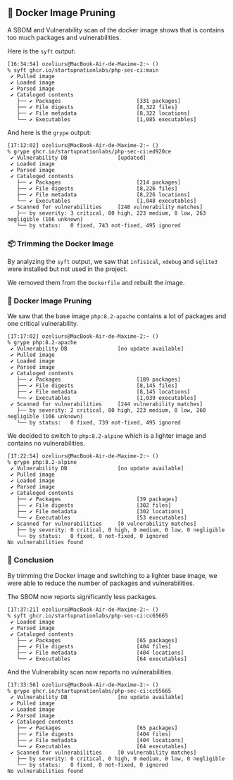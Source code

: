 ## 🐳 Docker Image Pruning

A SBOM and Vulnerability scan of the docker image shows that is contains too much packages and vulnerabilities.

Here is the `syft` output:

```
[16:34:54] ozeliurs@MacBook-Air-de-Maxime-2:~ ()
% syft ghcr.io/startupnationlabs/php-sec-ci:main
 ✔ Pulled image
 ✔ Loaded image
 ✔ Parsed image
 ✔ Cataloged contents
   ├── ✔ Packages                        [331 packages]
   ├── ✔ File digests                    [8,322 files]
   ├── ✔ File metadata                   [8,322 locations]
   └── ✔ Executables                     [1,085 executables]
```

And here is the `grype` output:

```
[17:12:02] ozeliurs@MacBook-Air-de-Maxime-2:~ ()
% grype ghcr.io/startupnationlabs/php-sec-ci:ed920ce
 ✔ Vulnerability DB                [updated]
 ✔ Loaded image
 ✔ Parsed image
 ✔ Cataloged contents
   ├── ✔ Packages                        [214 packages]
   ├── ✔ File digests                    [8,226 files]
   ├── ✔ File metadata                   [8,226 locations]
   └── ✔ Executables                     [1,048 executables]
 ✔ Scanned for vulnerabilities     [248 vulnerability matches]
   ├── by severity: 3 critical, 80 high, 223 medium, 8 low, 263 negligible (166 unknown)
   └── by status:   0 fixed, 743 not-fixed, 495 ignored
```

### 📦 Trimming the Docker Image

By analyzing the `syft` output, we saw that `infisical`, `xdebug` and `sqlite3` were installed but not used in the project.

We removed them from the `Dockerfile` and rebuilt the image.

### 🐳 Docker Image Pruning

We saw that the base image `php:8.2-apache` contains a lot of packages and one critical vulnerability.

```
[17:17:02] ozeliurs@MacBook-Air-de-Maxime-2:~ ()
% grype php:8.2-apache
 ✔ Vulnerability DB                [no update available]
 ✔ Pulled image
 ✔ Loaded image
 ✔ Parsed image
 ✔ Cataloged contents
   ├── ✔ Packages                        [189 packages]
   ├── ✔ File digests                    [8,145 files]
   ├── ✔ File metadata                   [8,145 locations]
   └── ✔ Executables                     [1,039 executables]
 ✔ Scanned for vulnerabilities     [244 vulnerability matches]
   ├── by severity: 2 critical, 80 high, 223 medium, 8 low, 260 negligible (166 unknown)
   └── by status:   0 fixed, 739 not-fixed, 495 ignored
```

We decided to switch to `php:8.2-alpine` which is a lighter image and contains no vulnerabilities.

```
[17:22:54] ozeliurs@MacBook-Air-de-Maxime-2:~ ()
% grype php:8.2-alpine
 ✔ Vulnerability DB                [no update available]
 ✔ Pulled image
 ✔ Loaded image
 ✔ Parsed image
 ✔ Cataloged contents
   ├── ✔ Packages                        [39 packages]
   ├── ✔ File digests                    [302 files]
   ├── ✔ File metadata                   [302 locations]
   └── ✔ Executables                     [53 executables]
 ✔ Scanned for vulnerabilities     [0 vulnerability matches]
   ├── by severity: 0 critical, 0 high, 0 medium, 0 low, 0 negligible
   └── by status:   0 fixed, 0 not-fixed, 0 ignored
No vulnerabilities found
```

### 🚀 Conclusion

By trimming the Docker image and switching to a lighter base image, we were able to reduce the number of packages and vulnerabilities.

The SBOM now reports significantly less packages.
```
[17:37:21] ozeliurs@MacBook-Air-de-Maxime-2:~ ()
% syft ghcr.io/startupnationlabs/php-sec-ci:cc65665
 ✔ Loaded image
 ✔ Parsed image
 ✔ Cataloged contents
   ├── ✔ Packages                        [65 packages]
   ├── ✔ File digests                    [404 files]
   ├── ✔ File metadata                   [404 locations]
   └── ✔ Executables                     [64 executables]
```

And the Vulnerability scan now reports no vulnerabilities.
```
[17:33:56] ozeliurs@MacBook-Air-de-Maxime-2:~ ()
% grype ghcr.io/startupnationlabs/php-sec-ci:cc65665
 ✔ Vulnerability DB                [no update available]
 ✔ Pulled image
 ✔ Loaded image
 ✔ Parsed image
 ✔ Cataloged contents
   ├── ✔ Packages                        [65 packages]
   ├── ✔ File digests                    [404 files]
   ├── ✔ File metadata                   [404 locations]
   └── ✔ Executables                     [64 executables]
 ✔ Scanned for vulnerabilities     [0 vulnerability matches]
   ├── by severity: 0 critical, 0 high, 0 medium, 0 low, 0 negligible
   └── by status:   0 fixed, 0 not-fixed, 0 ignored
No vulnerabilities found
```
